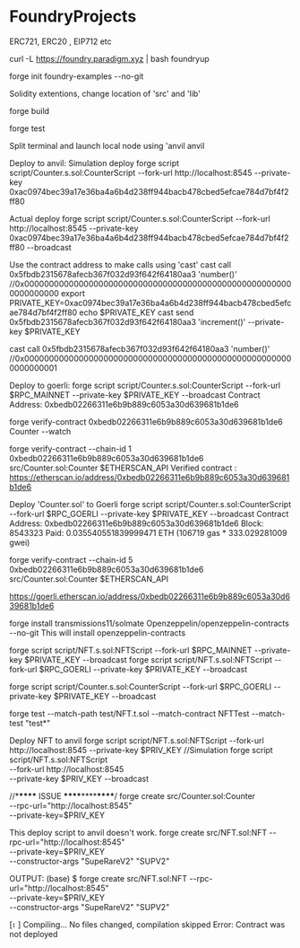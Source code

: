 # FoundryProjects

ERC721, ERC20 , EIP712 etc

curl -L https://foundry.paradigm.xyz | bash
foundryup

forge init foundry-examples --no-git

Solidity extentions, change location of 'src' and 'lib'

forge build

forge test

Split terminal and launch local node using 'anvil
anvil

Deploy to anvil:
Simulation deploy
forge script script/Counter.s.sol:CounterScript --fork-url http://localhost:8545 --private-key 0xac0974bec39a17e36ba4a6b4d238ff944bacb478cbed5efcae784d7bf4f2ff80

Actual deploy
forge script script/Counter.s.sol:CounterScript --fork-url http://localhost:8545 --private-key 0xac0974bec39a17e36ba4a6b4d238ff944bacb478cbed5efcae784d7bf4f2ff80 --broadcast

Use the contract address to make calls using 'cast'
cast call 0x5fbdb2315678afecb367f032d93f642f64180aa3 'number()' //0x0000000000000000000000000000000000000000000000000000000000000000
export PRIVATE_KEY=0xac0974bec39a17e36ba4a6b4d238ff944bacb478cbed5efcae784d7bf4f2ff80
echo $PRIVATE_KEY
cast send 0x5fbdb2315678afecb367f032d93f642f64180aa3 'increment()' --private-key $PRIVATE_KEY

cast call 0x5fbdb2315678afecb367f032d93f642f64180aa3 'number()' //0x0000000000000000000000000000000000000000000000000000000000000001

Deploy to goerli:
forge script script/Counter.s.sol:CounterScript --fork-url $RPC_MAINNET --private-key $PRIVATE_KEY --broadcast
Contract Address: 0xbedb02266311e6b9b889c6053a30d639681b1de6

forge verify-contract 0xbedb02266311e6b9b889c6053a30d639681b1de6 Counter --watch

forge verify-contract --chain-id 1 0xbedb02266311e6b9b889c6053a30d639681b1de6 src/Counter.sol:Counter $ETHERSCAN_API
Verified contract : https://etherscan.io/address/0xbedb02266311e6b9b889c6053a30d639681b1de6

Deploy 'Counter.sol' to Goerli
forge script script/Counter.s.sol:CounterScript --fork-url $RPC_GOERLI --private-key $PRIVATE_KEY --broadcast
Contract Address: 0xbedb02266311e6b9b889c6053a30d639681b1de6
Block: 8543323
Paid: 0.035540551839999471 ETH (106719 gas \* 333.029281009 gwei)

forge verify-contract --chain-id 5 0xbedb02266311e6b9b889c6053a30d639681b1de6 src/Counter.sol:Counter $ETHERSCAN_API

https://goerli.etherscan.io/address/0xbedb02266311e6b9b889c6053a30d639681b1de6

forge install transmissions11/solmate Openzeppelin/openzeppelin-contracts --no-git
This will install openzeppelin-contracts

forge script script/NFT.s.sol:NFTScript --fork-url $RPC_MAINNET --private-key $PRIVATE_KEY --broadcast
forge script script/NFT.s.sol:NFTScript --fork-url $RPC_GOERLI --private-key $PRIVATE_KEY --broadcast

forge script script/Counter.s.sol:CounterScript --fork-url $RPC_GOERLI --private-key $PRIVATE_KEY --broadcast

forge test --match-path test/NFT.t.sol --match-contract NFTTest --match-test "test\*"

Deploy NFT to anvil
forge script script/NFT.s.sol:NFTScript --fork-url http://localhost:8545 --private-key $PRIV_KEY //Simulation
forge script script/NFT.s.sol:NFTScript \
--fork-url http://localhost:8545 \
--private-key $PRIV_KEY --broadcast

//\***\*\*\*\*** ISSUE **\*\*\*\***\*\*\*\***\*\*\*\***/
forge create src/Counter.sol:Counter \
--rpc-url="http://localhost:8545" \
 --private-key=$PRIV_KEY

This deploy script to anvil doesn't work.
forge create src/NFT.sol:NFT --rpc-url="http://localhost:8545" \
--private-key=$PRIV_KEY \
--constructor-args "SupeRareV2" "SUPV2"

OUTPUT:
(base) $ forge create src/NFT.sol:NFT --rpc-url="http://localhost:8545" \
--private-key=$PRIV_KEY \
--constructor-args "SupeRareV2" "SUPV2"

[⠆] Compiling...
No files changed, compilation skipped
Error:
Contract was not deployed
